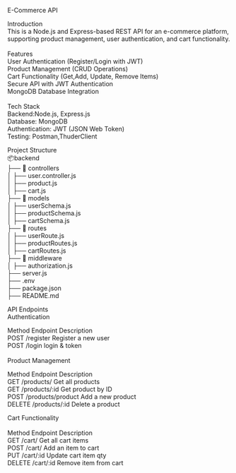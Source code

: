 E-Commerce API <br>

Introduction <br>
This is a Node.js and Express-based REST API for an e-commerce platform, supporting product management, user authentication, and cart functionality.<br>
<br>
Features<br>
User Authentication (Register/Login with JWT)<br>
Product Management (CRUD Operations)<br>
Cart Functionality (Get,Add, Update, Remove Items)<br>
Secure API with JWT Authentication<br>
MongoDB Database Integration<br>
<br>
Tech Stack <br>
Backend:Node.js, Express.js <br>
Database: MongoDB <br>
Authentication: JWT (JSON Web Token) <br>
Testing: Postman,ThuderClient <br>

 Project Structure <br>
📦backend <br>
├── 📂 controllers <br>
│   ├── user.controller.js <br>
│   ├── product.js <br>
│   ├── cart.js <br>
├── 📂 models <br>
│   ├── userSchema.js <br>
│   ├── productSchema.js <br>
│   ├── cartSchema.js <br>
├── 📂 routes <br>
│   ├── userRoute.js <br>
│   ├── productRoutes.js <br>
│   ├── cartRoutes.js <br>
├── 📂 middleware <br>
│   ├── authorization.js <br>
├── server.js <br>
├── .env <br>
├── package.json <br>
├── README.md <br>

API Endpoints <br>
Authentication <br>

Method     Endpoint          Description <br>
POST       /register         Register a new user <br>
POST       /login            login & token <br>
<br>
Product Management<br>

Method    Endpoint           Description <br>
GET       /products/         Get all products <br>
GET       /products/:id      Get product by ID <br>
POST      /products/product  Add a new product <br>
DELETE    /products/:id      Delete a product <br>

Cart Functionality <br>
<br>
Method     Endpoint         Description<br>
GET        /cart/           Get all cart items<br>
POST       /cart/           Add an item to cart<br>
PUT        /cart/:id        Update cart item qty<br>
DELETE     /cart/:id        Remove item from cart<br>
